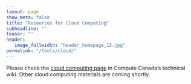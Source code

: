 ```yaml
---
layout: page
show_meta: false
title: "Resources for Cloud Computing"
subheadline: ""
teaser: ""
header:
   image_fullwidth: "header_homepage_13.jpg"
permalink: "/tools/cloud/"
---
```


<!-- 1. Open `_config.yml` and work it through, it's well documented -->
<!-- 1. [Read the documentation][1] to check out all features of *Feeling Responsive*. -->
<!--  [1]: {{ site.url }}{{ site.baseurl }}/documentation/ -->

Please check the [cloud computing page](https://docs.computecanada.ca/wiki/Cloud) in Compute
Canada&#8217;s technical wiki. Other cloud computing materials are coming shortly.
